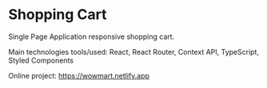 # Shopping Cart

Single Page Application responsive shopping cart.

Main technologies tools/used: React, React Router, Context API, TypeScript, Styled Components

Online project: https://wowmart.netlify.app
